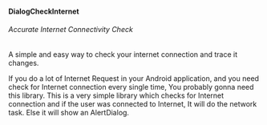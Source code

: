 #### DialogCheckInternet

###### Accurate Internet Connectivity Check
A simple and easy way to check your internet connection and trace it changes.

If you do a lot of Internet Request in your Android application, and you need check for Internet connection every single time, You probably gonna need this library. This is a very simple library which checks for Internet connection and if the user was connected to Internet, It will do the network task. Else it will show an AlertDialog.

